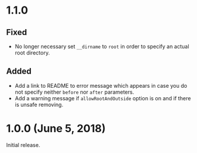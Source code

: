 # 1.1.0

## Fixed

- No longer necessary set `__dirname` to `root` in order to specify an actual root directory. 

## Added

- Add a link to README to error message which appears in case you do not specify neither `before` nor `after` parameters.
- Add a warning message if `allowRootAndOutside` option is on and if there is unsafe removing.


# 1.0.0 (June 5, 2018)

Initial release.
